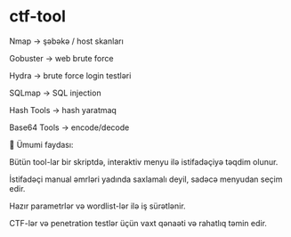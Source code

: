 # ctf-tool

Nmap → şəbəkə / host skanları

Gobuster → web brute force

Hydra → brute force login testləri

SQLmap → SQL injection

Hash Tools → hash yaratmaq

Base64 Tools → encode/decode



🔹 Ümumi faydası:

Bütün tool-lar bir skriptdə, interaktiv menyu ilə istifadəçiyə təqdim olunur.

İstifadəçi manual əmrləri yadında saxlamalı deyil, sadəcə menyudan seçim edir.

Hazır parametrlər və wordlist-lər ilə iş sürətlənir.

CTF-lər və penetration testlər üçün vaxt qənaəti və rahatlıq təmin edir.
